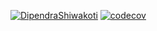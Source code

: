 [![DipendraShiwakoti](https://circleci.com/gh/DipendraShiwakoti/AD340-MobileAppDevelopment.svg?style=svg)](https://app.circleci.com/pipelines/github/DipendraShiwakoti)
[![codecov](https://codecov.io/gh/DipendraShiwakoti/AD340-MobileAppDevelopment/branch/master/graph/badge.svg?token=MAB1KYD9RA)](https://codecov.io/gh/DipendraShiwakoti/AD340-MobileAppDevelopment)
